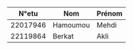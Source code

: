 | N°etu      | Nom          | Prénom |            
|------------| ------------ | -------| 
| 22017946   | Hamoumou     | Mehdi  |                 
| 22119864   | Berkat       | Akli   |              